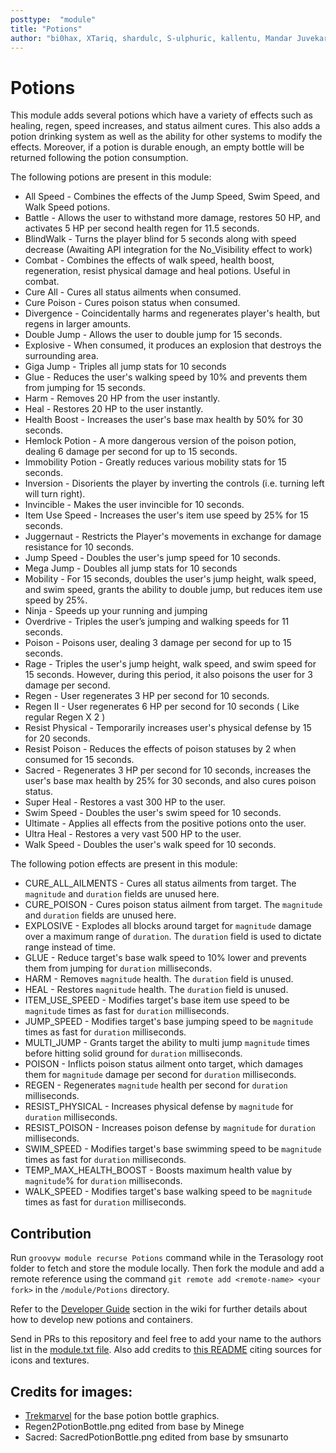 ```yaml
---
posttype:  "module"  
title: "Potions"
author: "bi0hax, XTariq, shardulc, S-ulphuric, kallentu, Mandar Juvekar, Arpit Kamboj (digitalripperynr), SufurElite, JayGupta2003, He Who Shall Not Be Named (VaibhavBajaj), mdj117, FieryPhoenix909, jellysnake"
---
```

Potions
============

This module adds several potions which have a variety of effects such as healing, regen, speed increases, and status
ailment cures. This also adds a potion drinking system as well as the ability for other systems to modify the effects.
Moreover, if a potion is durable enough, an empty bottle will be returned following the potion consumption.

The following potions are present in this module:

* All Speed - Combines the effects of the Jump Speed, Swim Speed, and Walk Speed potions.
* Battle - Allows the user to withstand more damage, restores 50 HP, and activates 5 HP per second health regen for 11.5 seconds.
* BlindWalk - Turns the player blind for 5 seconds along with speed decrease (Awaiting API integration for the No_Visibility effect to work)
* Combat - Combines the effects of walk speed, health boost, regeneration, resist physical damage and heal potions. Useful in combat.
* Cure All - Cures all status ailments when consumed.
* Cure Poison - Cures poison status when consumed.
* Divergence - Coincidentally harms and regenerates player's health, but regens in larger amounts.
* Double Jump - Allows the user to double jump for 15 seconds.
* Explosive - When consumed, it produces an explosion that destroys the surrounding area.
* Giga Jump - Triples all jump stats for 10 seconds
* Glue - Reduces the user's walking speed by 10% and prevents them from jumping for 15 seconds.
* Harm - Removes 20 HP from the user instantly.
* Heal - Restores 20 HP to the user instantly.
* Health Boost - Increases the user's base max health by 50% for 30 seconds.
* Hemlock Potion - A more dangerous version of the poison potion, dealing 6 damage per second for up to 15 seconds.
* Immobility Potion - Greatly reduces various mobility stats for 15 seconds.
* Inversion - Disorients the player by inverting the controls (i.e. turning left will turn right).
* Invincible - Makes the user invincible for 10 seconds.
* Item Use Speed - Increases the user's item use speed by 25% for 15 seconds.
* Juggernaut - Restricts the Player's movements in exchange for damage resistance for 10 seconds.
* Jump Speed - Doubles the user's jump speed for 10 seconds.
* Mega Jump - Doubles all jump stats for 10 seconds
* Mobility - For 15 seconds, doubles the user's jump height, walk speed, and swim speed, grants the ability to double jump, but reduces item use speed by 25%.
* Ninja - Speeds up your running and jumping
* Overdrive - Triples the user’s jumping and walking speeds for 11 seconds.
* Poison - Poisons user, dealing 3 damage per second for up to 15 seconds.
* Rage - Triples the user's jump height, walk speed, and swim speed for 15 seconds. However, during this period, it also poisons the user for 3 damage per second.
* Regen - User regenerates 3 HP per second for 10 seconds.
* Regen II - User regenerates 6 HP per second for 10 seconds ( Like regular Regen X 2 )
* Resist Physical - Temporarily increases user's physical defense by 15 for 20 seconds.
* Resist Poison - Reduces the effects of poison statuses by 2 when consumed for 15 seconds.
* Sacred - Regenerates 3 HP per second for 10 seconds, increases the user's base max health by 25% for 30 seconds, and also cures poison status.
* Super Heal - Restores a vast 300 HP to the user.
* Swim Speed - Doubles the user's swim speed for 10 seconds.
* Ultimate - Applies all effects from the positive potions onto the user.
* Ultra Heal - Restores a very vast 500 HP to the user.
* Walk Speed - Doubles the user's walk speed for 10 seconds.

The following potion effects are present in this module:

* CURE_ALL_AILMENTS - Cures all status ailments from target. The `magnitude` and `duration` fields are unused here.
* CURE_POISON - Cures poison status ailment from target. The `magnitude` and `duration` fields are unused here.
* EXPLOSIVE - Explodes all blocks around target for `magnitude` damage over a maximum range of `duration`. The `duration` field is used to dictate range instead of time.
* GLUE - Reduce target's base walk speed to 10% lower and prevents them from jumping for `duration` milliseconds.
* HARM - Removes `magnitude` health. The `duration` field is unused.
* HEAL - Restores `magnitude` health. The `duration` field is unused.
* ITEM_USE_SPEED - Modifies target's base item use speed to be `magnitude` times as fast for `duration` milliseconds.
* JUMP_SPEED - Modifies target's base jumping speed to be `magnitude` times as fast for `duration` milliseconds.
* MULTI_JUMP - Grants target the ability to multi jump `magnitude` times before hitting solid ground for `duration` milliseconds.
* POISON - Inflicts poison status ailment onto target, which damages them for `magnitude` damage per second for `duration` milliseconds.
* REGEN - Regenerates `magnitude` health per second for `duration` milliseconds.
* RESIST_PHYSICAL - Increases physical defense by `magnitude` for `duration` milliseconds.
* RESIST_POISON - Increases poison defense by `magnitude` for `duration` milliseconds.
* SWIM_SPEED - Modifies target's base swimming speed to be `magnitude` times as fast for `duration` milliseconds.
* TEMP_MAX_HEALTH_BOOST - Boosts maximum health value by `magnitude`% for `duration` milliseconds.
* WALK_SPEED - Modifies target's base walking speed to be `magnitude` times as fast for `duration` milliseconds.

## Contribution

Run `groovyw module recurse Potions` command while in the Terasology root folder to fetch and store the module locally. Then fork the module and add a remote reference using the command `git remote add <remote-name> <your fork>` in the `/module/Potions` directory.  

Refer to the [Developer Guide](https://github.com/Terasology/Potions/wiki/Developer-Guide) section in the wiki for further details about how to develop new potions and containers.

Send in PRs to this repository and feel free to add your name to the authors list in the [module.txt file](https://github.com/Terasology/Potions/blob/master/module.txt). Also add credits to [this README](https://github.com/Terasology/Potions/blob/master/README.md) citing sources for icons and textures.

## Credits for images:

* [Trekmarvel](https://github.com/Trekmarvel) for the base potion bottle graphics.
* Regen2PotionBottle.png edited from base by Minege
* Sacred: SacredPotionBottle.png edited from base by smsunarto 

